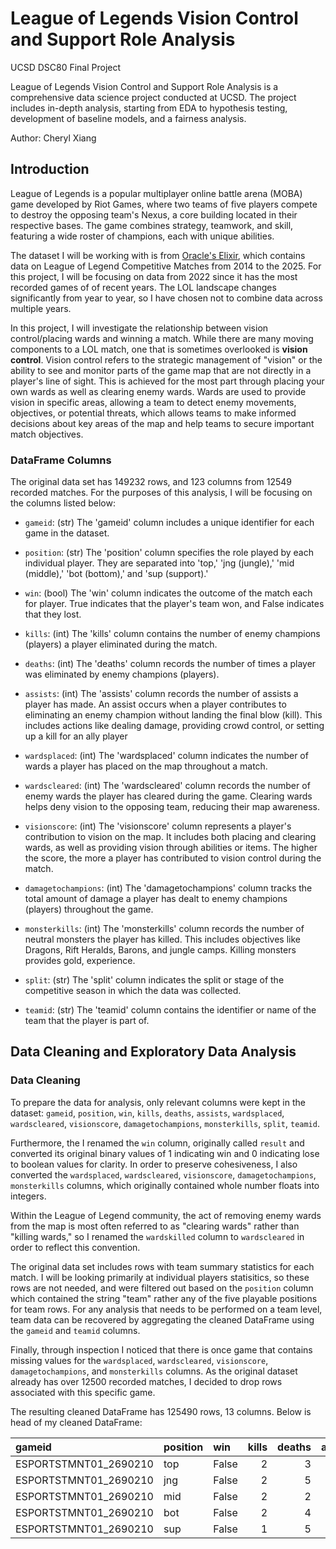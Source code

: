 # League of Legends Vision Control and Support Role Analysis
UCSD DSC80 Final Project

League of Legends Vision Control and Support Role Analysis is a comprehensive data science project conducted at UCSD. The project includes in-depth  analysis, starting from EDA to hypothesis testing, development of baseline models, and a fairness analysis. 

Author: Cheryl Xiang

## Introduction
League of Legends is a popular multiplayer online battle arena (MOBA) game developed by Riot Games, where two teams of five players compete to destroy the opposing team's Nexus, a core building located in their respective bases. The game combines strategy, teamwork, and skill, featuring a wide roster of champions, each with unique abilities.

The dataset I will be working with is from 	[Oracle's Elixir](https://oracleselixir.com/tools/downloads), which contains data on League of Legend Competitive Matches from 2014 to the 2025. For this project, I will be focusing on data from 2022 since it has the most recorded games of of recent years. The LOL landscape changes significantly from year to year, so I have chosen not to combine data across multiple years.

In this project, I will investigate the relationship between vision control/placing wards and winning a match. While there are many moving components to a LOL match, one that is sometimes overlooked is **vision control**. Vision control refers to the strategic management of "vision" or the ability to see and monitor parts of the game map that are not directly in a player's line of sight. This is achieved for the most part through placing your own wards as well as clearing enemy wards. Wards are used to provide vision in specific areas, allowing a team to detect enemy movements, objectives, or potential threats, which allows teams to make informed decisions about key areas of the map and help teams to secure important match objectives. 

### DataFrame Columns 

The original data set has 149232 rows, and 123 columns from 12549 recorded matches. For the purposes of this analysis, I will be focusing on the columns listed below:

- `gameid`: (str) The 'gameid' column includes a unique identifier for each game in the dataset. 

- `position`: (str) The 'position' column specifies the role played by each individual player. They are separated into 'top,' 'jng (jungle),' 'mid (middle),' 'bot (bottom),' and 'sup (support).'

- `win`: (bool) The 'win' column indicates the outcome of the match each for player. True indicates that the player's team won, and False indicates that they lost.

- `kills`: (int) The 'kills' column contains the number of enemy champions (players) a player eliminated during the match. 

- `deaths`: (int) The 'deaths' column records the number of times a player was eliminated by enemy champions (players). 

- `assists`: (int) The 'assists' column records the number of assists a player has made. An assist occurs when a player contributes to eliminating an enemy champion without landing the final blow (kill). This includes actions like dealing damage, providing crowd control, or setting up a kill for an ally player

- `wardsplaced`: (int) The 'wardsplaced' column indicates the number of wards a player has placed on the map throughout a match. 

- `wardscleared`: (int) The 'wardscleared' column records the number of enemy wards the player has cleared during the game. Clearing wards helps deny vision to the opposing team, reducing their map awareness.

- `visionscore`: (int) The 'visionscore' column represents a player's contribution to vision on the map. It includes both placing and clearing wards, as well as providing vision through abilities or items. The higher the score, the more a player has contributed to vision control during the match.

- `damagetochampions`: (int) The 'damagetochampions' column tracks the total amount of damage a player has dealt to enemy champions (players) throughout the game.

- `monsterkills`: (int) The 'monsterkills' column records the number of neutral monsters the player has killed. This includes objectives like Dragons, Rift Heralds, Barons, and jungle camps. Killing monsters provides gold, experience.

- `split`: (str) The 'split' column indicates the split or stage of the competitive season in which the data was collected.

- `teamid`: (str) The 'teamid' column contains the identifier or name of the team that the player is part of.


## Data Cleaning and Exploratory Data Analysis
### Data Cleaning

To prepare the data for analysis, only relevant columns were kept in the dataset:  `gameid`, `position`, `win`, `kills`, `deaths`, `assists`, `wardsplaced`, `wardscleared`, `visionscore`, `damagetochampions`, `monsterkills`, `split`, `teamid`. 

Furthermore, the I renamed the `win` column, originally called `result` and converted its original binary values of 1 indicating win and 0 indicating lose to boolean values for clarity. In order to preserve cohesiveness, I also converted the `wardsplaced`, `wardscleared`, `visionscore`, `damagetochampions`, `monsterkills` columns, which originally contained whole number floats into integers. 

Within the League of Legend community, the act of removing enemy wards from the map is most often referred to as "clearing wards" rather than "killing wards," so I renamed the `wardskilled` column to `wardscleared` in order to reflect this convention.

The original data set includes rows with team summary statistics for each match. I will be looking primarily at individual players statisitics, so these rows are not needed, and were filtered out based on the `position` column which contained the string "team" rather any of the five playable positions for team rows. For any analysis that needs to be performed on a team level, team data can be recovered by aggregating the cleaned DataFrame using the `gameid` and `teamid` columns. 

Finally, through inspection I noticed that there is once game that contains missing values for the `wardsplaced`, `wardscleared`, `visionscore`, `damagetochampions`, and `monsterkills` columns. As the original dataset already has over 12500 recorded matches, I decided to drop rows associated with this specific game. 

The resulting cleaned DataFrame has 125490 rows, 13 columns. Below is head of my cleaned DataFrame:


| gameid                | position   | win   |   kills |   deaths |   assists |   wardsplaced |   wardscleared |   visionscore |   damagetochampions |   monsterkills | split   | teamid                                  |
|:----------------------|:-----------|:------|--------:|---------:|----------:|--------------:|---------------:|--------------:|--------------------:|---------------:|:--------|:----------------------------------------|
| ESPORTSTMNT01_2690210 | top        | False |       2 |        3 |         2 |             8 |              6 |            26 |               15768 |             11 | Spring  | oe:team:733ebb9dbf22a401c0127a0c80193ca |
| ESPORTSTMNT01_2690210 | jng        | False |       2 |        5 |         6 |             6 |             18 |            48 |               11765 |            115 | Spring  | oe:team:733ebb9dbf22a401c0127a0c80193ca |
| ESPORTSTMNT01_2690210 | mid        | False |       2 |        2 |         3 |            19 |              7 |            29 |               14258 |             16 | Spring  | oe:team:733ebb9dbf22a401c0127a0c80193ca |
| ESPORTSTMNT01_2690210 | bot        | False |       2 |        4 |         2 |            12 |              6 |            25 |               11106 |             18 | Spring  | oe:team:733ebb9dbf22a401c0127a0c80193ca |
| ESPORTSTMNT01_2690210 | sup        | False |       1 |        5 |         6 |            29 |             14 |            69 |                3663 |              0 | Spring  | oe:team:733ebb9dbf22a401c0127a0c80193ca |